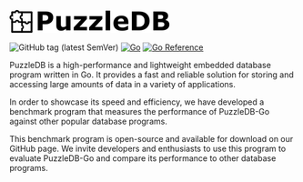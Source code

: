 ![doc/img/logo](doc/img/logo.png)

![GitHub tag (latest SemVer)](https://img.shields.io/github/v/tag/cybergarage/puzzledb-go) [![Go](https://github.com/cybergarage/puzzledb-go/actions/workflows/make.yml/badge.svg)](https://github.com/cybergarage/puzzledb-go/actions/workflows/make.yml) [![Go Reference](https://pkg.go.dev/badge/github.com/cybergarage/puzzledb-go.svg)](https://pkg.go.dev/github.com/cybergarage/puzzledb-go)


PuzzleDB is a high-performance and lightweight embedded database program written in Go. It provides a fast and reliable solution for storing and accessing large amounts of data in a variety of applications. 

In order to showcase its speed and efficiency, we have developed a benchmark program that measures the performance of PuzzleDB-Go against other popular database programs. 

This benchmark program is open-source and available for download on our GitHub page. We invite developers and enthusiasts to use this program to evaluate PuzzleDB-Go and compare its performance to other database programs.